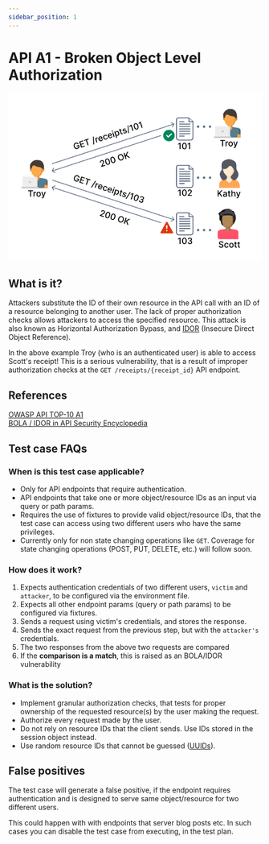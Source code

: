 ```yaml
---
sidebar_position: 1
---
```


# API A1 - Broken Object Level Authorization
![BOLA](../assets/API-Top-10/A1-BOLA.svg)

## What is it?
Attackers substitute the ID of their own resource in the API call with an ID of a resource belonging to another user. The lack of proper authorization checks allows attackers to access the specified resource.
This attack is also known as Horizontal Authorization Bypass, and [IDOR][IDOR-HO] (Insecure Direct Object Reference).

In the above example Troy (who is an authenticated user) is able to access Scott's receipt! This is a serious vulnerability, that is a result of improper authorization checks at the `GET /receipts/{receipt_id}` API endpoint.

## References
[OWASP API TOP-10 A1](https://owasp.org/www-project-api-security/)  
[BOLA / IDOR in API Security Encyclopedia](https://apisecurity.io/encyclopedia/content/owasp/api1-broken-object-level-authorization)

## Test case FAQs
### When is this test case applicable?
* Only for API endpoints that require authentication.
* API endpoints that take one or more object/resource IDs as an input via query or path params.
* Requires the use of fixtures to provide valid object/resource IDs, that the test case can access using two different users who have the same privileges.
* Currently only for non state changing operations like `GET`. Coverage for state changing operations (POST, PUT, DELETE, etc.) will follow soon.

### How does it work?
1. Expects authentication credentials of two different users, `victim` and `attacker`, to be configured via the environment file.
2. Expects all other endpoint params (query or path params) to be configured via fixtures.
3. Sends a request using victim's credentials, and stores the response.
4. Sends the exact request from the previous step, but with the `attacker's` credentials. 
5. The two responses from the above two requests are compared
6. If the **comparison is a match**, this is raised as an BOLA/IDOR vulnerability

### What is the solution?
* Implement granular authorization checks, that tests for proper ownership of the requested resource(s) by the user making the request.
* Authorize every request made by the user.
* Do not rely on resource IDs that the client sends. Use IDs stored in the session object instead.
* Use random resource IDs that cannot be guessed ([UUIDs](https://en.wikipedia.org/wiki/Universally_unique_identifier)).

## False positives
The test case will generate a false positive, if the endpoint requires authentication and is designed to serve same object/resource for two different users. 

This could happen with with endpoints that server blog posts etc. In such cases you can disable the test case from executing, in the test plan.


[IDOR-HO]: https://www.hackerone.com/company-news/rise-idor
